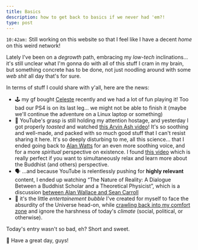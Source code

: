 ```yaml
---
title: Basics
description: how to get back to basics if we never had 'em?!
type: post
---
```


`10:42am:` Still working on this website so that I feel like I have a decent _home_ on this weird network!

Lately I've been on a _degrowth_ path, embracing my _low-tech_ inclinations... it's still unclear what I'm gonna do with all of this stuff I cram in my brain, but something concrete has to be done, not just noodling around with some _web shit_ all day that's for sure.

In terms of stuff I could share with y'all, here are the news:

* 🕹 my gf bought [Celeste](https://en.wikipedia.org/wiki/Celeste_(video_game)) recently and we had a lot of fun playing it! Too bad our PS4 is on its last leg... we might not be able to finish it (maybe we'll continue the adventure on a Linux laptop or something)
* 💫 YouTube's grasp is still holding my attention hostage, and yesterday I got properly _toasted_ and watched [this Arvin Ash video](https://www.youtube.com/watch?v=SJ6943_Qtyg)! It's so soothing and well-made, and packed with so much good stuff that I can't resist sharing it here. It's so deeply disturbing to me, all this science... that I ended going back to [Alan Watts](https://en.wikipedia.org/wiki/Alan_Watts) for an even more soothing voice, and for a more _spiritual_ perspective on existence. I found [this video](https://www.youtube.com/watch?v=K6sZQOADpt0) which is really perfect if you want to simultaneously relax and learn more about the Buddhist (and others) perspective.
* 🗣 ...and because YouTube is relentlessly pushing for **highly relevant** content, I ended up watching “The Nature of Reality: A Dialogue Between a Buddhist Scholar and a Theoretical Physicist”, which is a discussion [between Alan Wallace and Sean Carroll](https://www.youtube.com/watch?v=pLbSlC0Pucw)
* 🙈 it's the little _entertainement bubble_ I've created for myself to face the absurdity of the Universe head-on, while [crawling back into my comfort zone](https://www.youtube.com/watch?v=7phoVOFuKeQ) and ignore the harshness of today's _climate_ (social, political, or otherwise).

Today's entry wasn't so bad, eh? Short and sweet.

🙏 Have a great day, guys!

